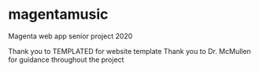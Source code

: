 # magentamusic
Magenta web app senior project 2020


Thank you to TEMPLATED for website template
Thank you to Dr. McMullen for guidance throughout the project
